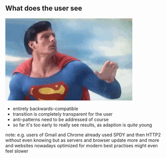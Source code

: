 ##  What does the user see

![confused user](resources/confused-user.gif)

- entirely backwards-compatible
- transition is completely transparent for the user
- anti-patterns need to be addressed of course
- so far it's too early to really see results, as adaption is quite young

note:
    e.g. users of Gmail and Chrome already used SPDY and then HTTP2 without even knowing
    but as servers and browser update more and more and websites nowadays optimized for modern best practises might even feel slower
